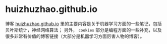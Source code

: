 # huizhuzhao.github.io
博客 [huizhuzhao.github.io](https://huizhuzhao.github.io/) 里的主要内容是关于机器学习方面的一些笔记，包括贝叶斯统计，神经网络算法；
另外， `cookies` 部分是编程方面的一些补充，以及很多非常有价值的博客链接（大部分是机器学习方面厉害人物的博客）。

